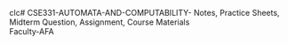 clc# CSE331-AUTOMATA-AND-COMPUTABILITY-
Notes, Practice Sheets, Midterm  Question, Assignment, Course Materials
<br>Faculty-AFA
